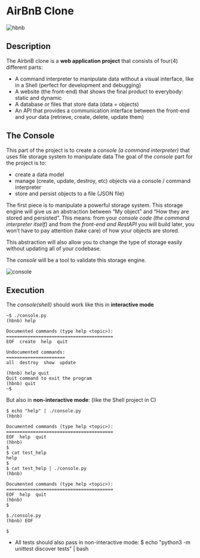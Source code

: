 # AirBnB Clone

![hbnb](https://user-images.githubusercontent.com/59466195/183268975-648aa48a-76f1-486d-8e55-b335e4279a9e.png)

## Description
The AirbnB clone is a **web application project** that consists of four(4) different parts:

- A command interpreter to manipulate data without a visual interface, like in a Shell (perfect for development and debugging)
- A website (the front-end) that shows the final product to everybody: static and dynamic
- A database or files that store data (data = objects)
- An API that provides a communication interface between the front-end and your data (retrieve, create, delete, update them)

## The Console
This part of the project is to create a *console (a command interpreter)* that uses
file storage system to manipulate data
The goal of the *console* part for the project is to:
- create a data model
- manage (create, update, destroy, etc) objects via a console / command interpreter
- store and persist objects to a file (JSON file)

The first piece is to manipulate a powerful storage system. This storage engine will
give us an abstraction between “My object” and “How they are stored and persisted”.
This means: from your *console code (the command interpreter itself)* and from the
*front-end and RestAPI* you will build later, you won’t have to pay attention (take care)
of how your objects are stored.

This abstraction will also allow you to change the type of storage easily without updating all of your codebase.

The *console* will be a tool to validate this storage engine.

![console](https://user-images.githubusercontent.com/59466195/183268981-14576f75-aa4a-4a4b-b25f-c02f551ec91f.png)

## Execution
The *console(shell)* should work like this in **interactive mode**

```
~$ ./console.py
(hbnb) help

Documented commands (type help <topic>):
========================================
EOF  create  help  quit

Undocumented commands:
======================
all  destroy  show  update

(hbnb) help quit
Quit command to exit the program
(hbnb) quit
~$
```

But also in **non-interactive mode**: (like the Shell project in C)

```
$ echo "help" | ./console.py
(hbnb)

Documented commands (type help <topic>):
========================================
EOF  help  quit
(hbnb) 
$
$ cat test_help
help
$
$ cat test_help | ./console.py
(hbnb)

Documented commands (type help <topic>):
========================================
EOF  help  quit
(hbnb) 
$
```
```
$./console.py
(hbnb) EOF

$
```

- All tests should also pass in non-interactive mode: $ echo "python3 -m unittest discover tests" | bash
